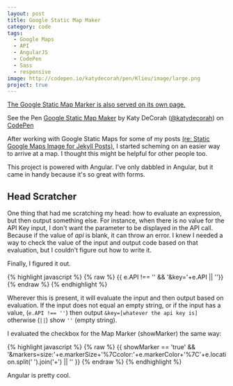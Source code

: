 ```yaml
---
layout: post
title: Google Static Map Maker
category: code
tags:
  - Google Maps
  - API
  - AngularJS
  - CodePen
  - Sass
  - responsive
image: http://codepen.io/katydecorah/pen/Klieu/image/large.png
project: true
---
```


[The Google Static Map Marker is also served on its own page.](http://katydecorah.com/staticmapmaker)

<p data-height="600" data-theme-id="97" data-slug-hash="Klieu" data-user="katydecorah" data-default-tab="result" class='codepen'>See the Pen <a href='http://codepen.io/katydecorah/pen/Klieu'>Google Static Map Maker</a> by Katy DeCorah (<a href='http://codepen.io/katydecorah'>@katydecorah</a>) on <a href='http://codepen.io'>CodePen</a></p>

After working with Google Static Maps for some of my posts [(re: Static Google Maps Image for Jekyll Posts)]({{site.url}}code/2013/09/06/google-maps-images-api-for-jekyll), I started scheming on an easier way to arrive at a map. I thought this might be helpful for other people too.  

This project is powered with Angular. I've only dabbled in Angular, but it came in handy because it's so great with forms.

## Head Scratcher

One thing that had me scratching my head: how to evaluate an expression, but then output something else. For instance, when there is no value for the API Key input, I don't want the parameter to be displayed in the API call. Because if the value of *api* is blank, it can throw an error. I knew I needed a way to check the value of the input and output code based on that evaluation, but I couldn't  figure out how to write it.

Finally, I figured it out.

{% highlight javascript %}
{% raw %}
{{ e.API !== '' && '&key='+e.API || ''}}
{% endraw %}
{% endhighlight %}

Wherever this is present, it will evaluate the input and then output based on evaluation. If the input does not equal an empty string, or if the input has a value, (`e.API !== ''`) then output `&key=[whatever the api key is]` otherwise (`||`) show `''` (empty string).

I evaluated the checkbox for the Map Marker (showMarker) the same way:

{% highlight javascript %}
{% raw %}
{{ showMarker == 'true' && '&markers=size:'+e.markerSize+'%7Ccolor:'+e.markerColor+'%7C'+e.location.split(' ').join('+') || '' }}
{% endraw %}
{% endhighlight %}

Angular is pretty cool.
